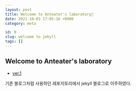 ```yaml
---
layout: post
title: Welcome to Anteater's laboratory🧪
date: 2021-10-03 17:05:16 +0900
category: meta

id: 0
slug: welcome to jekyll
tags: []
---
```


## Welcome to Anteater's laboratory

- <a href="https://github.com/anteater333/Anteater_lab">ver.1</a>

기존 블로그처럼 사용하던 레포지토리에서 jekyll 블로그로 이주하였다.
